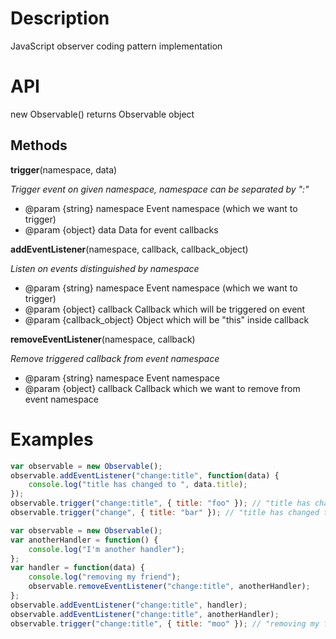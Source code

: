 Description
===========

JavaScript observer coding pattern implementation

API
===

new Observable() returns Observable object

Methods
-------

**trigger**(namespace, data)

_Trigger event on given namespace, namespace can be separated by ":"_
* @param  {string} namespace Event namespace (which we want to trigger)
* @param  {object} data      Data for event callbacks

**addEventListener**(namespace, callback, callback_object)

_Listen on events distinguished by namespace_
* @param  {string} namespace Event namespace (which we want to trigger)
* @param  {object} callback Callback which will be triggered on event
* @param  {callback_object} Object which will be "this" inside callback

**removeEventListener**(namespace, callback)

_Remove triggered callback from event namespace_
* @param  {string} namespace Event namespace
* @param  {object} callback  Callback which we want to remove from event namespace

Examples
========

```javascript
var observable = new Observable();
observable.addEventListener("change:title", function(data) {
	console.log("title has changed to ", data.title);
});
observable.trigger("change:title", { title: "foo" }); // "title has changed to foo"
observable.trigger("change", { title: "bar" }); // "title has changed to bar"
```

```javascript
var observable = new Observable();
var anotherHandler = function() {
	console.log("I'm another handler");
};
var handler = function(data) {
    console.log("removing my friend");
    observable.removeEventListener("change:title", anotherHandler);
};
observable.addEventListener("change:title", handler);
observable.addEventListener("change:title", anotherHandler);
observable.trigger("change:title", { title: "moo" }); // "removing my friend"
```
